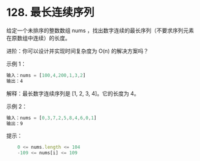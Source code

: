 # 128. 最长连续序列

给定一个未排序的整数数组 nums ，找出数字连续的最长序列（不要求序列元素在原数组中连续）的长度。

 

进阶：你可以设计并实现时间复杂度为 O(n) 的解决方案吗？

示例 1：
```javascript
输入：nums = [100,4,200,1,3,2]
输出：4
```

解释：最长数字连续序列是 [1, 2, 3, 4]。它的长度为 4。

示例 2：
```javascript
输入：nums = [0,3,7,2,5,8,4,6,0,1]
输出：9
```

提示：
```javascript
    0 <= nums.length <= 104
    -109 <= nums[i] <= 109
```
